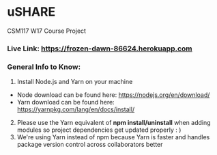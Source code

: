 # uSHARE

CSM117 W17 Course Project

### Live Link: https://frozen-dawn-86624.herokuapp.com

### General Info to Know:
1. Install Node.js and Yarn on your machine
  * Node download can be found here: https://nodejs.org/en/download/
  * Yarn download can be found here: https://yarnpkg.com/lang/en/docs/install/
2. Please use the Yarn equivalent of **npm install/uninstall** when adding modules so project dependencies get updated properly : )
3. We're using Yarn instead of npm because Yarn is faster and handles package version control across collaborators better
